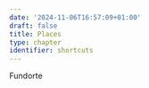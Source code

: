 ```yaml
---
date: '2024-11-06T16:57:09+01:00'
draft: false
title: Places
type: chapter
identifier: shortcuts
---
```

Fundorte